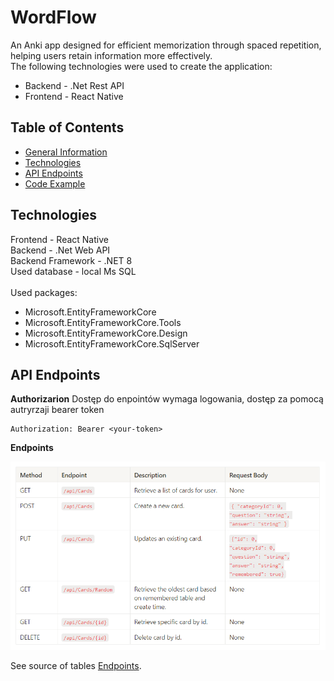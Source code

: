 # WordFlow
An Anki app designed for efficient memorization through spaced repetition, helping users retain information more effectively. <br>
The following technologies were used to create the application: <br>
* Backend - .Net Rest API
* Frontend - React Native
    
## Table of Contents
* [General Information](#General-Information)
* [Technologies](#Technologies)
* [API Endpoints](#API-Endpoints)
* [Code Example](#Code-Example)

## Technologies
Frontend - React Native  
Backend - .Net Web API   
Backend Framework - .NET 8   
Used database - local Ms SQL <br><br>
Used packages:
* Microsoft.EntityFrameworkCore
* Microsoft.EntityFrameworkCore.Tools 
* Microsoft.EntityFrameworkCore.Design
* Microsoft.EntityFrameworkCore.SqlServer

## API Endpoints

**Authorizarion**
Dostęp do enpointów wymaga logowania, dostęp za pomocą autryrzaji bearer token

```
Authorization: Bearer <your-token>
```

**Endpoints**

<img src="./images/CardsApi2.png" alt="drawing" width="700" />

See source of tables [Endpoints](https://gabby-collar-b50.notion.site/WordFlow-Anki-App-API-06b837024e774443bb84a24c1cdad81b?pvs=4).
